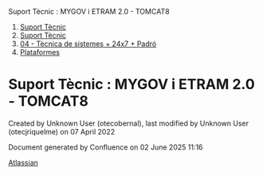 Suport Tècnic : MYGOV i ETRAM 2.0 - TOMCAT8  

1.  [Suport Tècnic](index.md)
2.  [Suport Tècnic](13893782.md)
3.  [04 - Tècnica de sistemes + 24x7 + Padró](26313202.md)
4.  [Plataformes](Plataformes_41520520.md)

Suport Tècnic : MYGOV i ETRAM 2.0 - TOMCAT8
===========================================

Created by Unknown User (otecobernal), last modified by Unknown User (otecjriquelme) on 07 April 2022

Document generated by Confluence on 02 June 2025 11:16

[Atlassian](http://www.atlassian.com/)